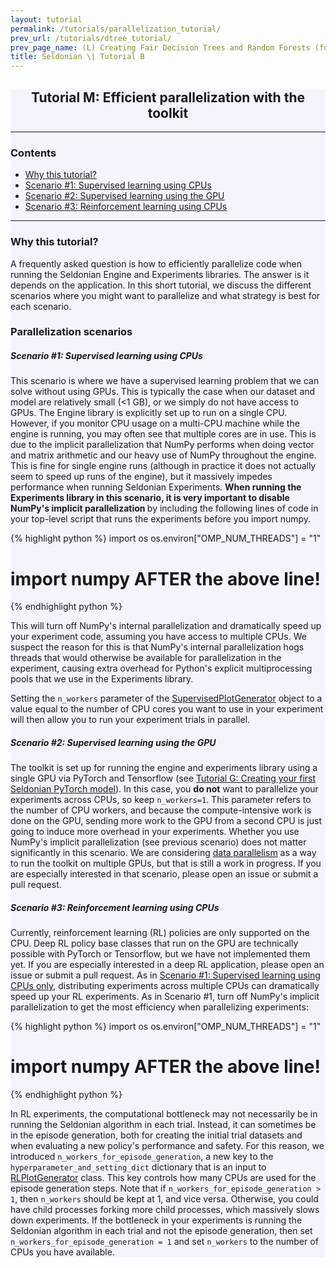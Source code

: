 ```yaml
---
layout: tutorial
permalink: /tutorials/parallelization_tutorial/
prev_url: /tutorials/dtree_tutorial/
prev_page_name: (L) Creating Fair Decision Trees and Random Forests (for binary classification)
title: Seldonian \| Tutorial B
---
```


<!-- Main Container -->
<div class="container p-3 my-2 border" style="background-color: #f3f4fc;">
<h2 align="center" class="mb-3">Tutorial M: Efficient parallelization with the toolkit</h2>
<hr class="my-4">
<h3> Contents </h3>
    <ul>
        <li> <a href="#overview">Why this tutorial?</a> </li>
        <li><a href="#scenario1">Scenario #1: Supervised learning using CPUs</a></li>
        <li><a href="#scenario2">Scenario #2: Supervised learning using the GPU</a></li>
        <li><a href="#scenario3">Scenario #3: Reinforcement learning using CPUs</a></li>
    </ul>
    <hr class="my-4">

<h3 id="overview"> Why this tutorial? </h3>

<p>
    A frequently asked question is how to efficiently parallelize code when running the Seldonian Engine and Experiments libraries. The answer is it depends on the application. In this short tutorial, we discuss the different scenarios where you might want to parallelize and what strategy is best for each scenario.
</p>


<h3 id="scenarios"> Parallelization scenarios  </h3>  

<h5 id="scenario1"> Scenario #1: Supervised learning using CPUs</h5>
<p> 
    This scenario is where we have a supervised learning problem that we can solve without using GPUs. This is typically the case when our dataset and model are relatively small (<1 GB), or we simply do not have access to GPUs. The Engine library is explicitly set up to run on a single CPU. However, if you monitor CPU usage on a multi-CPU machine while the engine is running, you may often see that multiple cores are in use. This is due to the implicit parallelization that NumPy performs when doing vector and matrix arithmetic and our heavy use of NumPy throughout the engine. This is fine for single engine runs (although in practice it does not actually seem to speed up runs of the engine), but it massively impedes performance when running Seldonian Experiments. <b>When running the Experiments library in this scenario, it is very important to disable NumPy's implicit parallelization </b> by including the following lines of code in your top-level script that runs the experiments before you import numpy. 
</p>

{% highlight python %}
import os
os.environ["OMP_NUM_THREADS"] = "1"
# import numpy AFTER the above line!
{% endhighlight python %}

<p>
    This will turn off NumPy's internal parallelization and dramatically speed up your experiment code, assuming you have access to multiple CPUs. We suspect the reason for this is that NumPy's internal parallelization hogs threads that would otherwise be available for parallelization in the experiment, causing extra overhead for Python's explicit multiprocessing pools that we use in the Experiments library. 
</p>

<p>
    Setting the <code class="codesnippet">n_workers</code> parameter of the <a href="https://seldonian-toolkit.github.io/Experiments/build/html/_autosummary/experiments.generate_plots.SupervisedPlotGenerator.html#experiments.generate_plots.SupervisedPlotGenerator">SupervisedPlotGenerator</a> object to a value equal to the number of CPU cores you want to use in your experiment will then allow you to run your experiment trials in parallel.
</p>

<h5 id="scenario2"> Scenario #2: Supervised learning using the GPU</h5>

<p>
    The toolkit is set up for running the engine and experiments library using a single GPU via PyTorch and Tensorflow (see <a href="{{ "/tutorials/pytorch_mnist" | relative_url}}">Tutorial G: Creating your first Seldonian PyTorch model</a>). In this case, you <b>do not</b> want to parallelize your experiments across CPUs, so keep <code class="codesnippet">n_workers=1</code>. This parameter refers to the number of CPU workers, and because the compute-intensive work is done on the GPU, sending more work to the GPU from a second CPU is just going to induce more overhead in your experiments. Whether you use NumPy's implicit parallelization (see previous scenario) does not matter significantly in this scenario. We are considering <a href="https://pytorch.org/tutorials/beginner/former_torchies/parallelism_tutorial.html">data parallelism</a> as a way to run the toolkit on multiple GPUs, but that is still a work in progress. If you are especially interested in that scenario, please open an issue or submit a pull request.  
</p>

<h5 id="scenario3"> Scenario #3: Reinforcement learning using CPUs </h5>  

<p> 
    Currently, reinforcement learning (RL) policies are only supported on the CPU. Deep RL policy base classes that run on the GPU are technically possible with PyTorch or Tensorflow, but we have not implemented them yet. If you are especially interested in a deep RL application, please open an issue or submit a pull request. As in <a href="#scenario1">Scenario #1: Supervised learning using CPUs only</a>, distributing experiments across multiple CPUs can dramatically speed up your RL experiments. As in Scenario #1, turn off NumPy's implicit parallelization to get the most efficiency when parallelizing experiments:
</p>

{% highlight python %}
import os
os.environ["OMP_NUM_THREADS"] = "1"
# import numpy AFTER the above line!
{% endhighlight python %}

<p>
    In RL experiments, the computational bottleneck may not necessarily be in running the Seldonian algorithm in each trial. Instead, it can sometimes be in the episode generation, both for creating the initial trial datasets and when evaluating a new policy's performance and safety. For this reason, we introduced <code class="codesnippet">n_workers_for_episode_generation</code>, a new key to the <code class="codesnippet">hyperparameter_and_setting_dict</code> dictionary that is an input to <a href="https://seldonian-toolkit.github.io/Experiments/build/html/_autosummary/experiments.generate_plots.RLPlotGenerator.html#experiments.generate_plots.RLPlotGenerator">RLPlotGenerator</a> class. This key controls how many CPUs are used for the episode generation steps. Note that if <code class="codesnippet">n_workers_for_episode_generation > 1</code>, then <code class="codesnippet">n_workers</code> should be kept at 1, and vice versa. Otherwise, you could have child processes forking more child processes, which massively slows down experiments. If the bottleneck in your experiments is running the Seldonian algorithm in each trial and not the episode generation, then set <code class="codesnippet">n_workers_for_episode_generation = 1</code> and set <code class="codesnippet">n_workers</code> to the number of CPUs you have available. 
</p>

</div>